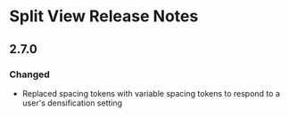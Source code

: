 <!-- Release notes authoring guidelines: http://keepachangelog.com/ -->

# Split View Release Notes

<!-- ## [Unreleased] -->

## 2.7.0

### Changed

- Replaced spacing tokens with variable spacing tokens to respond to a user's densification setting
